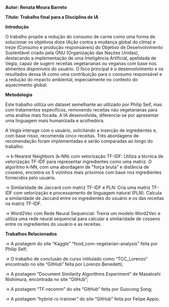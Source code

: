 **Autor: Renata Moura Barreto**

**Título: Trabalho final para a Disciplina de IA**




**Introdução**

O trabalho propõe a redução do consumo de carne como uma forma de solucionar os objetivos doze (Ação contra a mudança global do clima) e treze (Consumo e produção responsáveis) do Objetivo de Desenvolvimento Sustentável criado pela ONU (Organização das Nações Unidas), destacando a implementação de uma Inteligência Artificial, apelidada de Vegia, capaz de sugerir receitas vegetarianas ou veganas com base nos alimentos disponíveis do usuário. O foco principal é o desenvolvimento e os resultados dessa IA como uma contribuição para o consumo responsável e a redução do impacto ambiental, especialmente no contexto do aquecimento global.


**Metodologia**

Este trabalho utiliza um dataset semelhante ao utilizado por Philip Seif, mas com tratamentos específicos, removendo receitas não vegetarianas para uma análise mais focada. A IA desenvolvida, diferencia-se por apresentar uma linguagem mais humanizada e acolhedora.

A Vegia interage com o usuário, solicitando a inserção de ingredientes e, com base nisso, recomenda cinco receitas. Três abordagens de recomendação foram implementadas e serão comparadas ao longo do trabalho:

  -> k-Nearest Neighbors (k-NN) com vetorização TF-IDF: Utiliza a técnica de vetorização TF-IDF para representar ingredientes como uma matriz. O algoritmo k-NN, com uma abordagem de "força bruta" e distância de cosseno, encontra os 5 vizinhos mais próximos com base nos ingredientes fornecidos pelo usuário.
  
  -> Similaridade de Jaccard com matriz TF-IDF e PLN: Cria uma matriz TF-IDF com vetorização e processamento de linguagem natural (PLN). Calcula a similaridade de Jaccard entre os ingredientes do usuário e os das receitas na matriz TF-IDF.
  
  -> Word2Vec com Rede Neural Sequencial: Treina um modelo Word2Vec e utiliza uma rede neural sequencial para calcular a similaridade de cosseno entre os ingredientes do usuário e as receitas.


**Trabalhos Relacionados**

  -> A postagem do site “Kaggle” “food_com-vegetarian-analysis” feita por Philip Seif;
  
  -> O trabalho de conclusão de curso intitulado como “TCC_Lorenzo” encontrado no site “GitHub” feita por Lorenzo Benedetti;
  
  -> A postagem “Document Similarity Algorithms Experiment” de Masatoshi Nishimura, encontrada no site “GitHub”;
  
  -> A postagem “TF-recomm” do site “GitHub” feita por Guocong Song; 
  
  -> A postagem “hybrid-rs-trainner” do site “GitHub” feita por Felipe Appio.


